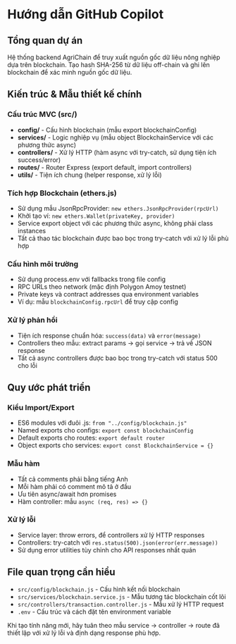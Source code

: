 # Hướng dẫn GitHub Copilot

## Tổng quan dự án

Hệ thống backend AgriChain để truy xuất nguồn gốc dữ liệu nông nghiệp dựa trên blockchain. Tạo hash SHA-256 từ dữ liệu off-chain và ghi lên blockchain để xác minh nguồn gốc dữ liệu.

## Kiến trúc & Mẫu thiết kế chính

### Cấu trúc MVC (src/)

- **config/** - Cấu hình blockchain (mẫu export blockchainConfig)
- **services/** - Logic nghiệp vụ (mẫu object BlockchainService với các phương thức async)
- **controllers/** - Xử lý HTTP (hàm async với try-catch, sử dụng tiện ích success/error)
- **routes/** - Router Express (export default, import controllers)
- **utils/** - Tiện ích chung (helper response, xử lý lỗi)

### Tích hợp Blockchain (ethers.js)

- Sử dụng mẫu JsonRpcProvider: `new ethers.JsonRpcProvider(rpcUrl)`
- Khởi tạo ví: `new ethers.Wallet(privateKey, provider)`
- Service export object với các phương thức async, không phải class instances
- Tất cả thao tác blockchain được bao bọc trong try-catch với xử lý lỗi phù hợp

### Cấu hình môi trường

- Sử dụng process.env với fallbacks trong file config
- RPC URLs theo network (mặc định Polygon Amoy testnet)
- Private keys và contract addresses qua environment variables
- Ví dụ: mẫu `blockchainConfig.rpcUrl` để truy cập config

### Xử lý phản hồi

- Tiện ích response chuẩn hóa: `success(data)` và `error(message)`
- Controllers theo mẫu: extract params → gọi service → trả về JSON response
- Tất cả async controllers được bao bọc trong try-catch với status 500 cho lỗi

## Quy ước phát triển

### Kiểu Import/Export

- ES6 modules với đuôi .js: `from "../config/blockchain.js"`
- Named exports cho configs: `export const blockchainConfig`
- Default exports cho routes: `export default router`
- Object exports cho services: `export const BlockchainService = {}`

### Mẫu hàm

- Tất cả comments phải bằng tiếng Anh
- Mỗi hàm phải có comment mô tả ở đầu
- Ưu tiên async/await hơn promises
- Hàm controller: mẫu `async (req, res) => {}`

### Xử lý lỗi

- Service layer: throw errors, để controllers xử lý HTTP responses
- Controllers: try-catch với `res.status(500).json(error(err.message))`
- Sử dụng error utilities tùy chỉnh cho API responses nhất quán

## File quan trọng cần hiểu

- `src/config/blockchain.js` - Cấu hình kết nối blockchain
- `src/services/blockchain.service.js` - Mẫu tương tác blockchain cốt lõi
- `src/controllers/transaction.controller.js` - Mẫu xử lý HTTP request
- `.env` - Cấu trúc và cách đặt tên environment variable

Khi tạo tính năng mới, hãy tuân theo mẫu service → controller → route đã thiết lập với xử lý lỗi và định dạng response phù hợp.

